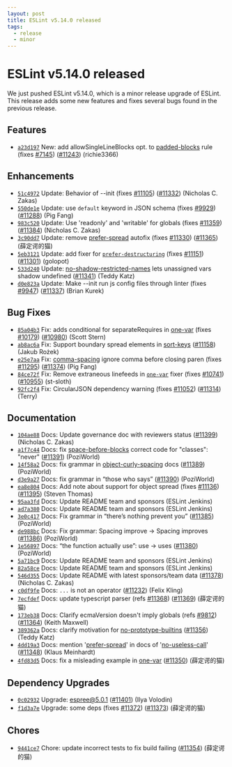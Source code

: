 ```yaml
---
layout: post
title: ESLint v5.14.0 released
tags:
  - release
  - minor
---
```

# ESLint v5.14.0 released

We just pushed ESLint v5.14.0, which is a minor release upgrade of ESLint. This release adds some new features and fixes several bugs found in the previous release.








## Features


* [`a23d197`](https://github.com/eslint/eslint/commit/a23d1975d48841eafdead1a1357e2af842f688bc) New: add allowSingleLineBlocks opt. to [padded-blocks](/docs/rules/padded-blocks) rule (fixes [#7145](https://github.com/eslint/eslint/issues/7145)) ([#11243](https://github.com/eslint/eslint/issues/11243)) (richie3366)




## Enhancements


* [`51c4972`](https://github.com/eslint/eslint/commit/51c497298a15ad296a2b1f8fc397df687976b836) Update: Behavior of --init (fixes [#11105](https://github.com/eslint/eslint/issues/11105)) ([#11332](https://github.com/eslint/eslint/issues/11332)) (Nicholas C. Zakas)
* [`550de1e`](https://github.com/eslint/eslint/commit/550de1e611a1e9af873bcb18d74cf2056e8d2e1b) Update: use `default` keyword in JSON schema (fixes [#9929](https://github.com/eslint/eslint/issues/9929)) ([#11288](https://github.com/eslint/eslint/issues/11288)) (Pig Fang)
* [`983c520`](https://github.com/eslint/eslint/commit/983c5201210d7a4ffab0b3d05ab9919c0754e5ca) Update: Use 'readonly' and 'writable' for globals (fixes [#11359](https://github.com/eslint/eslint/issues/11359)) ([#11384](https://github.com/eslint/eslint/issues/11384)) (Nicholas C. Zakas)
* [`3c90dd7`](https://github.com/eslint/eslint/commit/3c90dd7e25cf97833deddb11cfbc107a5663ac08) Update: remove [prefer-spread](/docs/rules/prefer-spread) autofix (fixes [#11330](https://github.com/eslint/eslint/issues/11330)) ([#11365](https://github.com/eslint/eslint/issues/11365)) (薛定谔的猫)
* [`5eb3121`](https://github.com/eslint/eslint/commit/5eb3121b82c1837da0c3021b7d9384bb30832e36) Update: add fixer for [`prefer-destructuring`](/docs/rules/prefer-destructuring) (fixes [#11151](https://github.com/eslint/eslint/issues/11151)) ([#11301](https://github.com/eslint/eslint/issues/11301)) (golopot)
* [`533d240`](https://github.com/eslint/eslint/commit/533d240b0811f663494cb213b06cc9e51e1ff2d0) Update: [no-shadow-restricted-names](/docs/rules/no-shadow-restricted-names) lets unassigned vars shadow undefined ([#11341](https://github.com/eslint/eslint/issues/11341)) (Teddy Katz)
* [`d0e823a`](https://github.com/eslint/eslint/commit/d0e823aef196a6564c87a78b72c1ef980ce67af9) Update: Make --init run js config files through linter (fixes [#9947](https://github.com/eslint/eslint/issues/9947)) ([#11337](https://github.com/eslint/eslint/issues/11337)) (Brian Kurek)




## Bug Fixes


* [`85a04b3`](https://github.com/eslint/eslint/commit/85a04b319e6dfde1458174cd1d8c9e7d33da0871) Fix: adds conditional for separateRequires in [one-var](/docs/rules/one-var) (fixes [#10179](https://github.com/eslint/eslint/issues/10179)) ([#10980](https://github.com/eslint/eslint/issues/10980)) (Scott Stern)
* [`ab8ac6a`](https://github.com/eslint/eslint/commit/ab8ac6adaaf7a88e160899e7f438a4cfd655eb6e) Fix: Support boundary spread elements in [sort-keys](/docs/rules/sort-keys) ([#11158](https://github.com/eslint/eslint/issues/11158)) (Jakub Rożek)
* [`e25e7aa`](https://github.com/eslint/eslint/commit/e25e7aa3ea1e8c9b3cd3242acda6d4a5572c2c6a) Fix: [comma-spacing](/docs/rules/comma-spacing) ignore comma before closing paren (fixes [#11295](https://github.com/eslint/eslint/issues/11295)) ([#11374](https://github.com/eslint/eslint/issues/11374)) (Pig Fang)
* [`84ce72f`](https://github.com/eslint/eslint/commit/84ce72fdeba082b7b132e4ac6b714fb1a93831b7) Fix: Remove extraneous linefeeds in [`one-var`](/docs/rules/one-var) fixer (fixes [#10741](https://github.com/eslint/eslint/issues/10741)) ([#10955](https://github.com/eslint/eslint/issues/10955)) (st-sloth)
* [`92fc2f4`](https://github.com/eslint/eslint/commit/92fc2f4f3faf8aeaae8a8e71db0de405404fb6c3) Fix: CircularJSON dependency warning (fixes [#11052](https://github.com/eslint/eslint/issues/11052)) ([#11314](https://github.com/eslint/eslint/issues/11314)) (Terry)




## Documentation


* [`104ae88`](https://github.com/eslint/eslint/commit/104ae881d0b21e9c64e006b2a2c21535cef0ad28) Docs: Update governance doc with reviewers status ([#11399](https://github.com/eslint/eslint/issues/11399)) (Nicholas C. Zakas)
* [`a1f7c44`](https://github.com/eslint/eslint/commit/a1f7c44ea9efbd9393889c1cc91b74260e0a8e02) Docs: fix [space-before-blocks](/docs/rules/space-before-blocks) correct code for "classes": "never" ([#11391](https://github.com/eslint/eslint/issues/11391)) (PoziWorld)
* [`14f58a2`](https://github.com/eslint/eslint/commit/14f58a2bec4d6aade0de22771c378b86b1e51959) Docs: fix grammar in [object-curly-spacing](/docs/rules/object-curly-spacing) docs ([#11389](https://github.com/eslint/eslint/issues/11389)) (PoziWorld)
* [`d3e9a27`](https://github.com/eslint/eslint/commit/d3e9a27bbba30008a610df59e82b7192f0ecc3a3) Docs: fix grammar in “those who says” ([#11390](https://github.com/eslint/eslint/issues/11390)) (PoziWorld)
* [`ea8e804`](https://github.com/eslint/eslint/commit/ea8e8045ba0e6c1e1015104346af962f3e16fd81) Docs: Add note about support for object spread (fixes [#11136](https://github.com/eslint/eslint/issues/11136)) ([#11395](https://github.com/eslint/eslint/issues/11395)) (Steven Thomas)
* [`95aa3fd`](https://github.com/eslint/eslint/commit/95aa3fdb392d265e6c3d813d54076458e88e7ad8) Docs: Update README team and sponsors (ESLint Jenkins)
* [`ad7a380`](https://github.com/eslint/eslint/commit/ad7a38097c32a91e5a831ef1bc8933601532576c) Docs: Update README team and sponsors (ESLint Jenkins)
* [`3e0c417`](https://github.com/eslint/eslint/commit/3e0c4176eff085498b813f8ba1732d7ed6ee44f8) Docs: Fix grammar in “there’s nothing prevent you” ([#11385](https://github.com/eslint/eslint/issues/11385)) (PoziWorld)
* [`de988bc`](https://github.com/eslint/eslint/commit/de988bc909b491366ad0cd9bc83f4d6de42d041a) Docs: Fix grammar: Spacing improve -> Spacing improves ([#11386](https://github.com/eslint/eslint/issues/11386)) (PoziWorld)
* [`1e56897`](https://github.com/eslint/eslint/commit/1e56897db3e254e0aef6d2fe3274157fc379c79e) Docs: “the function actually use”: use -> uses ([#11380](https://github.com/eslint/eslint/issues/11380)) (PoziWorld)
* [`5a71bc9`](https://github.com/eslint/eslint/commit/5a71bc95a7e961b1b1b77022645e0bd9cdd08dc0) Docs: Update README team and sponsors (ESLint Jenkins)
* [`82a58ce`](https://github.com/eslint/eslint/commit/82a58ce26b282fd80335b3ac4fc88f21266c3ba1) Docs: Update README team and sponsors (ESLint Jenkins)
* [`546d355`](https://github.com/eslint/eslint/commit/546d355ace65631e27de859baea3ffcc50e0ad2c) Docs: Update README with latest sponsors/team data ([#11378](https://github.com/eslint/eslint/issues/11378)) (Nicholas C. Zakas)
* [`c0df9fe`](https://github.com/eslint/eslint/commit/c0df9febb7c7e045ababc10b88dbcbb3f28c724c) Docs: `...` is not an operator ([#11232](https://github.com/eslint/eslint/issues/11232)) (Felix Kling)
* [`7ecfdef`](https://github.com/eslint/eslint/commit/7ecfdefaeadb772f8b96ffe37c4a2c97fde0da16) Docs: update typescript parser (refs [#11368](https://github.com/eslint/eslint/issues/11368)) ([#11369](https://github.com/eslint/eslint/issues/11369)) (薛定谔的猫)
* [`173eb38`](https://github.com/eslint/eslint/commit/173eb38cdb3e4673cba947521f27158828186d77) Docs: Clarify ecmaVersion doesn't imply globals (refs [#9812](https://github.com/eslint/eslint/issues/9812)) ([#11364](https://github.com/eslint/eslint/issues/11364)) (Keith Maxwell)
* [`389362a`](https://github.com/eslint/eslint/commit/389362a06ac6601512b872d3e843c7371f2a1bcc) Docs: clarify motivation for [no-prototype-builtins](/docs/rules/no-prototype-builtins) ([#11356](https://github.com/eslint/eslint/issues/11356)) (Teddy Katz)
* [`4dd19a3`](https://github.com/eslint/eslint/commit/4dd19a3c4c037adc860a65e96f2ba3eeccace1de) Docs: mention '[prefer-spread](/docs/rules/prefer-spread)' in docs of '[no-useless-call](/docs/rules/no-useless-call)' ([#11348](https://github.com/eslint/eslint/issues/11348)) (Klaus Meinhardt)
* [`4fd83d5`](https://github.com/eslint/eslint/commit/4fd83d5ec47a6a7b81cd8801c3bd63d27ea1c7c4) Docs: fix a misleading example in [one-var](/docs/rules/one-var) ([#11350](https://github.com/eslint/eslint/issues/11350)) (薛定谔的猫)




## Dependency Upgrades


* [`0c02932`](https://github.com/eslint/eslint/commit/0c02932f1b2e2a85809e84617efa1b8836c19cfb) Upgrade: espree@5.0.1 ([#11401](https://github.com/eslint/eslint/issues/11401)) (Ilya Volodin)
* [`f1d3a7e`](https://github.com/eslint/eslint/commit/f1d3a7ee7c82365989e219b1dae379f08f6dd526) Upgrade: some deps (fixes [#11372](https://github.com/eslint/eslint/issues/11372)) ([#11373](https://github.com/eslint/eslint/issues/11373)) (薛定谔的猫)






## Chores


* [`9441ce7`](https://github.com/eslint/eslint/commit/9441ce77b7228f2c4562e158a10905afe11f31f2) Chore: update incorrect tests to fix build failing ([#11354](https://github.com/eslint/eslint/issues/11354)) (薛定谔的猫)


